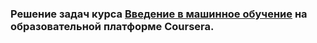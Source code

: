 ### Решение задач курса [Введение в машинное обучение](https://www.coursera.org/learn/vvedenie-mashinnoe-obuchenie/home/welcome) на образовательной платформе Coursera.
